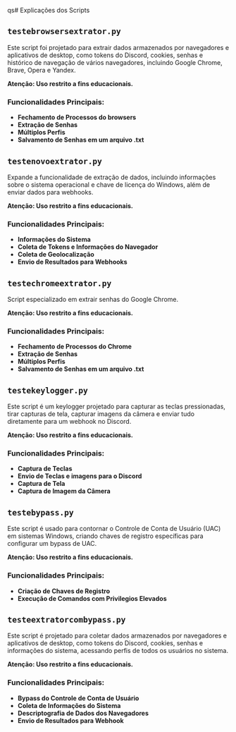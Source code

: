 qs# Explicações dos Scripts

## `testebrowsersextrator.py`

Este script foi projetado para extrair dados armazenados por navegadores e aplicativos de desktop, como tokens do Discord, cookies, senhas e histórico de navegação de vários navegadores, incluindo Google Chrome, Brave, Opera e Yandex.

**Atenção: Uso restrito a fins educacionais.**

### Funcionalidades Principais:
- **Fechamento de Processos do browsers**
- **Extração de Senhas**
- **Múltiplos Perfis**
- **Salvamento de Senhas em um arquivo .txt**



## `testenovoextrator.py`

Expande a funcionalidade de extração de dados, incluindo informações sobre o sistema operacional e chave de licença do Windows, além de enviar dados para webhooks.

**Atenção: Uso restrito a fins educacionais.**

### Funcionalidades Principais:
- **Informações do Sistema**
- **Coleta de Tokens e Informações do Navegador**
- **Coleta de Geolocalização**
- **Envio de Resultados para Webhooks**



## `testechromeextrator.py`

Script especializado em extrair senhas do Google Chrome.

**Atenção: Uso restrito a fins educacionais.**

### Funcionalidades Principais:
- **Fechamento de Processos do Chrome**
- **Extração de Senhas**
- **Múltiplos Perfis**
- **Salvamento de Senhas em um arquivo .txt**



## `testekeylogger.py`

Este script é um keylogger projetado para capturar as teclas pressionadas, tirar capturas de tela, capturar imagens da câmera e enviar tudo diretamente para um webhook no Discord.

**Atenção: Uso restrito a fins educacionais.**

### Funcionalidades Principais:
- **Captura de Teclas**
- **Envio de Teclas e imagens para o Discord**
- **Captura de Tela**
- **Captura de Imagem da Câmera**



## `testebypass.py`

Este script é usado para contornar o Controle de Conta de Usuário (UAC) em sistemas Windows, criando chaves de registro específicas para configurar um bypass de UAC.

**Atenção: Uso restrito a fins educacionais.**

### Funcionalidades Principais:
- **Criação de Chaves de Registro**
- **Execução de Comandos com Privilegios Elevados**



## `testeextratorcombypass.py`

Este script é projetado para coletar dados armazenados por navegadores e aplicativos de desktop, como tokens do Discord, cookies, senhas e informações do sistema, acessando perfis de todos os usuários no sistema.

**Atenção: Uso restrito a fins educacionais.**

### Funcionalidades Principais:
- **Bypass do Controle de Conta de Usuário**
- **Coleta de Informações do Sistema**
- **Descriptografia de Dados dos Navegadores**
- **Envio de Resultados para Webhook**
